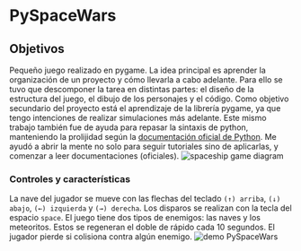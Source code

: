 # PySpaceWars
## Objetivos
Pequeño juego realizado en pygame. La idea principal es aprender la organización de un proyecto y cómo llevarla a cabo adelante. 
Para ello se tuvo que descomponer la tarea en distintas partes: el diseño de la estructura del juego, el dibujo de los personajes y el código.
Como objetivo secundario del proyecto está el aprendizaje de la librería pygame, ya que tengo intenciones de realizar simulaciones más adelante.
Este mismo trabajo también fue de ayuda para repasar la sintaxis de python, manteniendo la prolijidad según la [documentación oficial de Python](https://peps.python.org/pep-0008/).
Me ayudó a abrir la mente no solo para seguir tutoriales sino de aplicarlas, y comenzar a leer documentaciones (oficiales).
![spaceship game diagram](https://github.com/ianchu0317/PySpaceWars/assets/71509578/b7440b6d-2ebc-4ad7-8fcc-3142e34f7e31)

### Controles y características 
La nave del jugador se mueve con las flechas del teclado ``(↑) arriba``, ``(↓) abajo``, ``(←) izquierda`` y ``(→) derecha``.
Los disparos se realizan con la tecla del espacio ``space``.
El juego tiene dos tipos de enemigos: las naves y los meteoritos. Estos se regeneran el doble de rápido cada 10 segundos. 
El jugador pierde si colisiona contra algún enemigo.
![demo PySpaceWars](https://github.com/ianchu0317/PySpaceWars/assets/71509578/b3a67ca5-166b-46df-b858-582c4b337b99)
